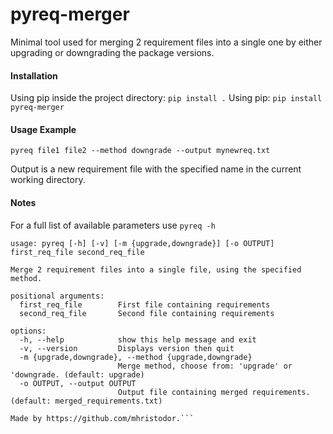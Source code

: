 # pyreq-merger

Minimal tool used for merging 2 requirement files into a single one by either upgrading or downgrading the package versions.

#### Installation

Using pip inside the project directory: `pip install .`
Using pip: `pip install pyreq-merger` 

#### Usage Example

`pyreq file1 file2 --method downgrade --output mynewreq.txt` 

Output is a new requirement file with the specified name in the current working directory.

#### Notes 

For a full list of available parameters use `pyreq -h` 

```pyreq -h
usage: pyreq [-h] [-v] [-m {upgrade,downgrade}] [-o OUTPUT] first_req_file second_req_file

Merge 2 requirement files into a single file, using the specified method.

positional arguments:
  first_req_file        First file containing requirements
  second_req_file       Second file containing requirements

options:
  -h, --help            show this help message and exit
  -v, --version         Displays version then quit
  -m {upgrade,downgrade}, --method {upgrade,downgrade}
                        Merge method, choose from: 'upgrade' or 'downgrade. (default: upgrade)
  -o OUTPUT, --output OUTPUT
                        Output file containing merged requirements. (default: merged_requirements.txt)

Made by https://github.com/mhristodor.```